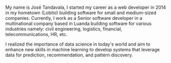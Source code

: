 My name is José Tandavala, I started my career as a web developer in 2014 in my hometown (Lobito) building software for small and medium-sized companies. Currently, I work as a Senior software developer in a multinational company based in Luanda building software for various industries namely: civil engineering, logistics, financial, telecommunications, HR, etc.

I realized the importance of data science in today's world and aim to enhance new skills in machine learning to develop systems that leverage data for prediction, recommendation, and pattern discovery.